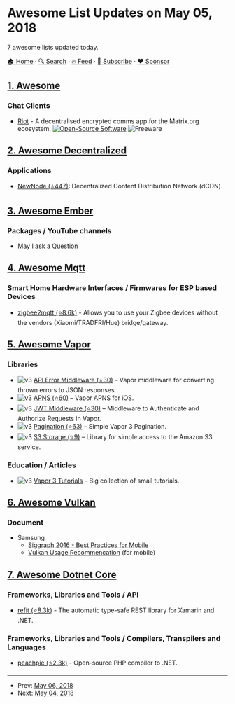 # Awesome List Updates on May 05, 2018

7 awesome lists updated today.

[🏠 Home](/README.md) · [🔍 Search](https://www.trackawesomelist.com/search/) · [🔥 Feed](https://www.trackawesomelist.com/rss.xml) · [📮 Subscribe](https://trackawesomelist.us17.list-manage.com/subscribe?u=d2f0117aa829c83a63ec63c2f&id=36a103854c) · [❤️  Sponsor](https://github.com/sponsors/theowenyoung)



## [1. Awesome](/content/Awesome-Windows/Awesome/README.md)

### Chat Clients

*   [Riot](https://about.riot.im/) - A decentralised encrypted comms app for the Matrix.org ecosystem. [![Open-Source Software](https://cdn.rawgit.com/Awesome-Windows/Awesome/master/media/OSS.svg)](https://github.com/vector-im/riot-web) ![Freeware](https://cdn.rawgit.com/Awesome-Windows/Awesome/master/media/free.svg)

## [2. Awesome Decentralized](/content/croqaz/awesome-decentralized/README.md)

### Applications

*   [NewNode (⭐447)](https://github.com/clostra/newnode): Decentralized Content Distribution Network (dCDN).

## [3. Awesome Ember](/content/ember-community-russia/awesome-ember/README.md)

### Packages / YouTube channels

*   [May I ask a Question](https://www.youtube.com/channel/UCyErLHzPqLAkL1F-SivFDcA)

## [4. Awesome Mqtt](/content/hobbyquaker/awesome-mqtt/README.md)

### Smart Home Hardware Interfaces / Firmwares for ESP based Devices

*   [zigbee2mqtt (⭐8.6k)](https://github.com/Koenkk/zigbee2mqtt) - Allows you to use your Zigbee devices without the vendors (Xiaomi/TRADFRI/Hue) bridge/gateway.

## [5. Awesome Vapor](/content/vapor-community/awesome-vapor/README.md)

### Libraries

*   ![v3](https://github.com/vapor-community/awesome-vapor/raw/main/img/vapor-3.png) [API Error Middleware (⭐30)](https://github.com/skelpo/APIErrorMiddleware) – Vapor middleware for converting thrown errors to JSON responses.
*   ![v3](https://github.com/vapor-community/awesome-vapor/raw/main/img/vapor-3.png) [APNS (⭐60)](https://github.com/vapor-community/apns) – Vapor APNS for iOS.
*   ![v3](https://github.com/vapor-community/awesome-vapor/raw/main/img/vapor-3.png) [JWT Middleware (⭐30)](https://github.com/skelpo/JWTMiddleware) – Middleware to Authenticate and Authorize Requests in Vapor.
*   ![v3](https://github.com/vapor-community/awesome-vapor/raw/main/img/vapor-3.png) [Pagination (⭐63)](https://github.com/vapor-community/pagination) – Simple Vapor 3 Pagination.
*   ![v3](https://github.com/vapor-community/awesome-vapor/raw/main/img/vapor-3.png) [S3 Storage (⭐9)](https://github.com/anthonycastelli/s3-storage) – Library for simple access to the Amazon S3 service.

### Education / Articles

*   ![v3](https://github.com/vapor-community/awesome-vapor/raw/main/img/vapor-3.png) [Vapor 3 Tutorials](https://mihaelamj.github.io/Vapor%20%203%20Tutorial/) – Big collection of small tutorials.

## [6. Awesome Vulkan](/content/vinjn/awesome-vulkan/README.md)

### Document

*   Samsung
    *   [Siggraph 2016 - Best Practices for Mobile](https://community.arm.com/cfs-file/__key/telligent-evolution-extensions-calendar-calendarfiles/00-00-00-00-05/2_2D00_mmg_2D00_siggraph2016_2D00_best_2D00_practice_2D00_andrew.pdf)
    *   [Vulkan Usage Recommencation](https://developer.samsung.com/game/usage) (for mobile)

## [7. Awesome Dotnet Core](/content/thangchung/awesome-dotnet-core/README.md)

### Frameworks, Libraries and Tools / API

*   [refit (⭐8.3k)](https://github.com/paulcbetts/refit) - The automatic type-safe REST library for Xamarin and .NET.

### Frameworks, Libraries and Tools / Compilers, Transpilers and Languages

*   [peachpie (⭐2.3k)](https://github.com/peachpiecompiler/peachpie) - Open-source PHP compiler to .NET.

---

- Prev: [May 06, 2018](/content/2018/05/06/README.md)
- Next: [May 04, 2018](/content/2018/05/04/README.md)